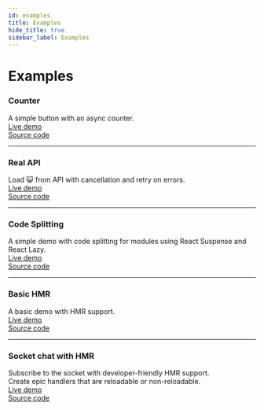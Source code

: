 ```yaml
---
id: examples
title: Examples
hide_title: true
sidebar_label: Examples
---
```


# Examples

### Counter
A simple button with an async counter.  
<a href="https://codesandbox.io/s/x3qwol55xq" target="_blank">Live demo</a>  
<a href="https://github.com/typeless-js/typeless/tree/master/examples/counter" target="_blank">Source code</a>  

----

### Real API
Load 😺 from API with cancellation and retry on errors.  
<a href="#" target="_blank">Live demo</a>  
<a href="#" target="_blank">Source code</a>  

----

### Code Splitting
A simple demo with code splitting for modules using React Suspense and React Lazy.  
<a href="#" target="_blank">Live demo</a>  
<a href="#" target="_blank">Source code</a>  

----

### Basic HMR
A basic demo with HMR support.  
<a href="#" target="_blank">Live demo</a>  
<a href="#" target="_blank">Source code</a>  

----

### Socket chat with HMR
Subscribe to the socket with developer-friendly HMR support.  
Create epic handlers that are reloadable or non-reloadable.  
<a href="#" target="_blank">Live demo</a>  
<a href="#" target="_blank">Source code</a>  